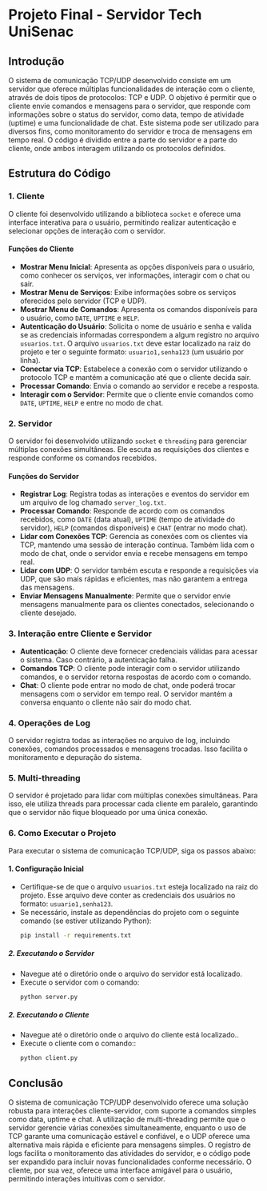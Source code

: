 # Projeto Final - Servidor Tech UniSenac 
## Introdução

O sistema de comunicação TCP/UDP desenvolvido consiste em um servidor que oferece múltiplas funcionalidades de interação com o cliente, através de dois tipos de protocolos: TCP e UDP. O objetivo é permitir que o cliente envie comandos e mensagens para o servidor, que responde com informações sobre o status do servidor, como data, tempo de atividade (uptime) e uma funcionalidade de chat. Este sistema pode ser utilizado para diversos fins, como monitoramento do servidor e troca de mensagens em tempo real. O código é dividido entre a parte do servidor e a parte do cliente, onde ambos interagem utilizando os protocolos definidos.

## Estrutura do Código

### 1. **Cliente**
O cliente foi desenvolvido utilizando a biblioteca `socket` e oferece uma interface interativa para o usuário, permitindo realizar autenticação e selecionar opções de interação com o servidor.

#### Funções do Cliente
- **Mostrar Menu Inicial**: Apresenta as opções disponíveis para o usuário, como conhecer os serviços, ver informações, interagir com o chat ou sair.
- **Mostrar Menu de Serviços**: Exibe informações sobre os serviços oferecidos pelo servidor (TCP e UDP).
- **Mostrar Menu de Comandos**: Apresenta os comandos disponíveis para o usuário, como `DATE`, `UPTIME` e `HELP`.
- **Autenticação do Usuário**: Solicita o nome de usuário e senha e valida se as credenciais informadas correspondem a algum registro no arquivo `usuarios.txt`. O arquivo `usuarios.txt` deve estar localizado na raiz do projeto e ter o seguinte formato: `usuario1,senha123` (um usuário por linha).
- **Conectar via TCP**: Estabelece a conexão com o servidor utilizando o protocolo TCP e mantém a comunicação até que o cliente decida sair.
- **Processar Comando**: Envia o comando ao servidor e recebe a resposta.
- **Interagir com o Servidor**: Permite que o cliente envie comandos como `DATE`, `UPTIME`, `HELP` e entre no modo de chat.

### 2. **Servidor**
O servidor foi desenvolvido utilizando `socket` e `threading` para gerenciar múltiplas conexões simultâneas. Ele escuta as requisições dos clientes e responde conforme os comandos recebidos.

#### Funções do Servidor
- **Registrar Log**: Registra todas as interações e eventos do servidor em um arquivo de log chamado `server_log.txt`.
- **Processar Comando**: Responde de acordo com os comandos recebidos, como `DATE` (data atual), `UPTIME` (tempo de atividade do servidor), `HELP` (comandos disponíveis) e `CHAT` (entrar no modo chat).
- **Lidar com Conexões TCP**: Gerencia as conexões com os clientes via TCP, mantendo uma sessão de interação contínua. Também lida com o modo de chat, onde o servidor envia e recebe mensagens em tempo real.
- **Lidar com UDP**: O servidor também escuta e responde a requisições via UDP, que são mais rápidas e eficientes, mas não garantem a entrega das mensagens.
- **Enviar Mensagens Manualmente**: Permite que o servidor envie mensagens manualmente para os clientes conectados, selecionando o cliente desejado.

### 3. **Interação entre Cliente e Servidor**
- **Autenticação**: O cliente deve fornecer credenciais válidas para acessar o sistema. Caso contrário, a autenticação falha.
- **Comandos TCP**: O cliente pode interagir com o servidor utilizando comandos, e o servidor retorna respostas de acordo com o comando.
- **Chat**: O cliente pode entrar no modo de chat, onde poderá trocar mensagens com o servidor em tempo real. O servidor mantém a conversa enquanto o cliente não sair do modo chat.

### 4. **Operações de Log**
O servidor registra todas as interações no arquivo de log, incluindo conexões, comandos processados e mensagens trocadas. Isso facilita o monitoramento e depuração do sistema.

### 5. **Multi-threading**
O servidor é projetado para lidar com múltiplas conexões simultâneas. Para isso, ele utiliza threads para processar cada cliente em paralelo, garantindo que o servidor não fique bloqueado por uma única conexão.

### 6. **Como Executar o Projeto**

Para executar o sistema de comunicação TCP/UDP, siga os passos abaixo:

#### 1. **Configuração Inicial**
- Certifique-se de que o arquivo `usuarios.txt` esteja localizado na raiz do projeto. Esse arquivo deve conter as credenciais dos usuários no formato: `usuario1,senha123`.
- Se necessário, instale as dependências do projeto com o seguinte comando (se estiver utilizando Python):
  ```bash
  pip install -r requirements.txt

##### 2. **Executando o Servidor**

- Navegue até o diretório onde o arquivo do servidor está localizado.
- Execute o servidor com o comando:
  ```bash
  python server.py

##### 2. **Executando o Cliente**

- Navegue até o diretório onde o arquivo do cliente está localizado..
- Execute o cliente com o comando::
  ```bash
  python client.py
## Conclusão

O sistema de comunicação TCP/UDP desenvolvido oferece uma solução robusta para interações cliente-servidor, com suporte a comandos simples como data, uptime e chat. A utilização de multi-threading permite que o servidor gerencie várias conexões simultaneamente, enquanto o uso de TCP garante uma comunicação estável e confiável, e o UDP oferece uma alternativa mais rápida e eficiente para mensagens simples. O registro de logs facilita o monitoramento das atividades do servidor, e o código pode ser expandido para incluir novas funcionalidades conforme necessário. O cliente, por sua vez, oferece uma interface amigável para o usuário, permitindo interações intuitivas com o servidor.
